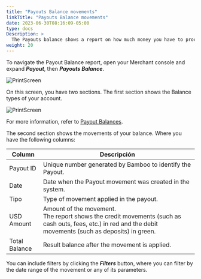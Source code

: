 ```yaml
---
title: "Payouts Balance movements"
linkTitle: "Payouts Balance movements"
date: 2023-06-30T08:16:09-05:00
type: docs
Description: >
  The Payouts balance shows a report on how much money you have to process Payout transactions. For introductory terms about this feature, refer to [Payout Balances]({{< ref "Payout-Balances.md" >}}).
weight: 20
---
```


To navigate the Payout Balance report, open your Merchant console and expand ***Payout***, then ***Payouts Balance***.

![PrintScreen](/assets/Payouts/Payouts9_en.png)

On this screen, you have two sections. The first section shows the Balance types of your account.

![PrintScreen](/assets/Payouts/Payouts10_en.png)

For more information, refer to [Payout Balances](/payouts/overview/payout-balances.html#balance-types).

The second section shows the movements of your balance. Where you have the following columns:

| Column | Descripción |
|---|---|
| Payout ID | Unique number generated by Bamboo to identify the Payout. |
| Date | Date when the Payout movement was created in the system. |
| Tipo | Type of movement applied in the payout. |
| USD Amount | Amount of the movement.<br>The report shows the credit movements (such as cash outs, fees, etc.) in red and the debit movements (such as deposits) in green. |
| Total Balance | Result balance after the movement is applied. |

You can include filters by clicking the _**Filters**_ button, where you can filter by the date range of the movement or any of its parameters.